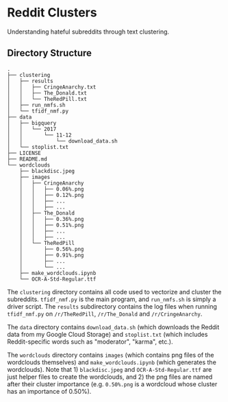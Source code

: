 # Reddit Clusters

Understanding hateful subreddits through text clustering.

## Directory Structure

```
.
├── clustering
│   ├── results
│   │   ├── CringeAnarchy.txt
│   │   ├── The_Donald.txt
│   │   └── TheRedPill.txt
│   ├── run_nmfs.sh
│   └── tfidf_nmf.py
├── data
│   ├── bigquery
│   │   └── 2017
│   │       └── 11-12
│   │           └── download_data.sh
│   └── stoplist.txt
├── LICENSE
├── README.md
└── wordclouds
    ├── blackdisc.jpeg
    ├── images
    │   ├── CringeAnarchy
    │   │   ├── 0.06%.png
    │   │   ├── 0.12%.png
    │   │   ├── ...
    │   │   ├── ...
    │   ├── The_Donald
    │   │   ├── 0.36%.png
    │   │   ├── 0.51%.png
    │   │   ├── ...
    │   │   ├── ...
    │   └── TheRedPill
    │       ├── 0.56%.png
    │       ├── 0.91%.png
    │       ├── ...
    │       └── ...
    ├── make_wordclouds.ipynb
    └── OCR-A-Std-Regular.ttf
```

The `clustering` directory contains all code used to vectorize and cluster the
subreddits. `tfidf_nmf.py` is the main program, and `run_nmfs.sh` is simply a
driver script. The `results` subdirectory contains the log files when running
`tfidf_nmf.py` on `/r/TheRedPill`, `/r/The_Donald` and `/r/CringeAnarchy`.

The `data` directory contains `download_data.sh` (which downloads the Reddit
data from my Google Cloud Storage) and `stoplist.txt` (which includes
Reddit-specific words such as "moderator", "karma", etc.).

The `wordclouds` directory contains `images` (which contains png files of the
wordclouds themselves) and `make_wordclouds.ipynb` (which generates the
wordclouds). Note that 1) `blackdisc.jpeg` and `OCR-A-Std-Regular.ttf` are just
helper files to create the wordclouds, and 2) the png files are named after
their cluster importance (e.g. `0.50%.png` is a wordcloud whose cluster has an
importance of 0.50%).
